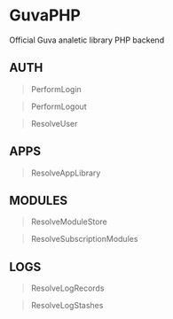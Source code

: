 # GuvaPHP
Official Guva analetic library PHP backend

## AUTH
> PerformLogin

> PerformLogout

> ResolveUser

## APPS
> ResolveAppLibrary

## MODULES
> ResolveModuleStore

> ResolveSubscriptionModules

## LOGS
> ResolveLogRecords

> ResolveLogStashes